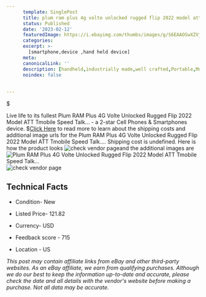```yaml
---
      template: SinglePost
      title: plum ram plus 4g volte unlocked rugged flip 2022 model att tmobile speed talk 
      status: Published
      date: '2023-02-12'
      featuredImage: https://i.ebayimg.com/thumbs/images/g/S6EAAOSwXZVj2N8i/s-l225.jpg
      categories: 
      excerpt: >-
        [smartphone,device ,hand held device]
      meta:
      canonicalLink: ''
      description: [handheld,industrially made,well crafted,Portable,Mobile,Compact,Convenient,Lightweight,Maneuverable,Man-portable,Miniature,Carriable,Hand-held,Light,Holdable,Transportable,Mobile device,Pocket-sized,On-the-go,Wireless,Cordless,Compact size,Convenient size, smartphone,device ,hand held device]
      noindex: false
      
        
---
```

$

Live life to its fullest Plum RAM Plus 4G Volte Unlocked Rugged Flip 2022 Model ATT Tmobile Speed Talk... - a 2-star Cell Phones & Smartphones device.
$[Click Here](https://www.ebay.com/itm/364128283003?hash=item54c7bca97b%3Ag%3AS6EAAOSwXZVj2N8i&mkevt=1&mkcid=1&mkrid=711-53200-19255-0&campid=%253CePNCampaignId%253E&customid=%253CreferenceId%253E&toolid=10049) to read more to learn about the shipping costs and additional image urls for the Plum RAM Plus 4G Volte Unlocked Rugged Flip 2022 Model ATT Tmobile Speed Talk.... Shipping cost is undefined. Here is how the product looks ![check vendor page](https://i.ebayimg.com/thumbs/images/g/S6EAAOSwXZVj2N8i/s-l225.jpg)and the additional images are![Plum RAM Plus 4G Volte Unlocked Rugged Flip 2022 Model ATT Tmobile Speed Talk...](https://i.ebayimg.com/images/g/S6EAAOSwXZVj2N8i/s-l500.jpg)![check vendor page](https://origin-galleryplus.ebayimg.com/ws/web/364128283003_2_0_1/225x225.jpg,https://origin-galleryplus.ebayimg.com/ws/web/364128283003_3_0_1/225x225.jpg,https://origin-galleryplus.ebayimg.com/ws/web/364128283003_4_0_1/225x225.jpg,https://origin-galleryplus.ebayimg.com/ws/web/364128283003_5_0_1/225x225.jpg)



 ## Technical Facts 



     
      

 - Condition- New 


      

 - Listed Price- 121.82 


      

 - Currency- USD 


      

 - Feedback score - 715 


      

 - Location - US 


      
      

 *_This post may contain affiliate links from eBay and other third-party websites. As an eBay affiliate, we earn from qualifying purchases. Although we do our best to keep the information up-to-date and accurate, please check the date and all details with the vendor's website before making a purchase. Not all data may be accurate._*






